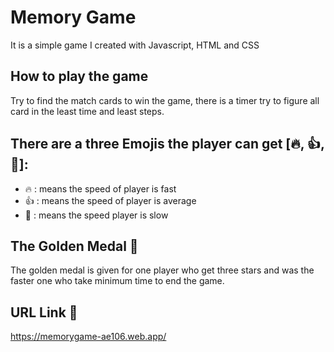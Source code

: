 # Memory Game
It is a simple game I created with Javascript, HTML and CSS

## How to play the game 
Try to find the match cards to win the game, there is a timer try to figure all card in the least time and least steps.

## There are a three Emojis the player can get [🔥, 👍, 🐢]:
- 🔥 : means the speed of player is fast 
- 👍 : means the speed of player is average 
- 🐢 : means the speed player is slow

## The Golden Medal 🥇
The golden medal is given for one player who get three stars and was the faster one who take minimum time to end the game.

## URL Link 🔗
https://memorygame-ae106.web.app/
